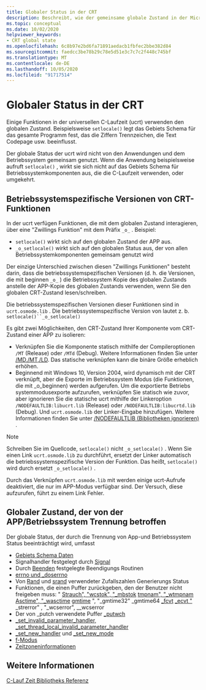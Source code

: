 ```yaml
---
title: Globaler Status in der CRT
description: Beschreibt, wie der gemeinsame globale Zustand in der Microsoft Universal C-Laufzeit behandelt wird.
ms.topic: conceptual
ms.date: 10/02/2020
helpviewer_keywords:
- CRT global state
ms.openlocfilehash: 6c8b97e2bd6fa71891aedacb1fbfec2bbe382d84
ms.sourcegitcommit: faedcc3be78b29c78e5d51e3c7c7c2f448c745bf
ms.translationtype: MT
ms.contentlocale: de-DE
ms.lasthandoff: 10/05/2020
ms.locfileid: "91717514"
---
```

# <a name="global-state-in-the-crt"></a>Globaler Status in der CRT

Einige Funktionen in der universellen C-Laufzeit (ucrt) verwenden den globalen Zustand. Beispielsweise `setlocale()` legt das Gebiets Schema für das gesamte Programm fest, das die Ziffern Trennzeichen, die Text Codepage usw. beeinflusst.

Der globale Status der ucrt wird nicht von den Anwendungen und dem Betriebssystem gemeinsam genutzt. Wenn die Anwendung beispielsweise aufruft `setlocale()` , wirkt sie sich nicht auf das Gebiets Schema für Betriebssystemkomponenten aus, die die C-Laufzeit verwenden, oder umgekehrt.

## <a name="os-specific-versions-of-crt-functions"></a>Betriebssystemspezifische Versionen von CRT-Funktionen

In der ucrt verfügen Funktionen, die mit dem globalen Zustand interagieren, über eine "Zwillings Funktion" mit dem Präfix `_o_` . Beispiel:

- `setlocale()` wirkt sich auf den globalen Zustand der APP aus.
- `_o_setlocale()` wirkt sich auf den globalen Status aus, der von allen Betriebssystemkomponenten gemeinsam genutzt wird

Der einzige Unterschied zwischen diesen "Zwillings Funktionen" besteht darin, dass die betriebssystemspezifischen Versionen (d. h. die Versionen, die mit beginnen `_o_` ) die Betriebssystem Kopie des globalen Zustands anstelle der APP-Kopie des globalen Zustands verwenden, wenn Sie den globalen CRT-Zustand lesen/schreiben.

Die betriebssystemspezifischen Versionen dieser Funktionen sind in `ucrt.osmode.lib` . Die betriebssystemspezifische Version von lautet z. b. `setlocale()``_o_setlocale()`

Es gibt zwei Möglichkeiten, den CRT-Zustand Ihrer Komponente vom CRT-Zustand einer APP zu isolieren:

- Verknüpfen Sie die Komponente statisch mithilfe der Compileroptionen `/MT` (Release) oder `/MTd` (Debug). Weitere Informationen finden Sie unter [/MD,/MT,/LD](../build/reference/md-mt-ld-use-run-time-library.md). Das statische verknüpfen kann die binäre Größe erheblich erhöhen.
- Beginnend mit Windows 10, Version 2004, wird dynamisch mit der CRT verknüpft, aber die Exporte im Betriebssystem Modus (die Funktionen, die mit _o_beginnen) werden aufgerufen. Um die exportierte Betriebs systemmodusexporte aufzurufen, verknüpfen Sie statisch wie zuvor, aber ignorieren Sie die statische ucrt mithilfe der Linkeroption `/NODEFAULTLIB:libucrt.lib` (Release) oder `/NODEFAULTLIB:libucrtd.lib` (Debug). Und `ucrt.osmode.lib` der Linker-Eingabe hinzufügen. Weitere Informationen finden Sie unter [/NODEFAULTLIB (Bibliotheken ignorieren)](../build/reference/nodefaultlib-ignore-libraries.md) .

> [!Note]
> Schreiben Sie im Quellcode, `setlocale()` nicht `_o_setlocale()` . Wenn Sie einen Link `ucrt.osmode.lib` zu durchführt, ersetzt der Linker automatisch die betriebssystemspezifische Version der Funktion. Das heißt, `setlocale()` wird durch ersetzt `_o_setlocale()` .

Durch das Verknüpfen `ucrt.osmode.lib` mit werden einige ucrt-Aufrufe deaktiviert, die nur im APP-Modus verfügbar sind. Der Versuch, diese aufzurufen, führt zu einem Link Fehler.

## <a name="global-state-affected-by-appos-separation"></a>Globaler Zustand, der von der APP/Betriebssystem Trennung betroffen

Der globale Status, der durch die Trennung von App-und Betriebssystem Status beeinträchtigt wird, umfasst

- [Gebiets Schema Daten](locale.md)
- Signalhandler festgelegt durch [Signal](reference/signal.md)
- Durch [Beenden](reference/set-terminate-crt.md) festgelegte Beendigungs Routinen
- [errno und _doserrno](errno-doserrno-sys-errlist-and-sys-nerr.md)
- Von [Rand](reference/rand.md) und [srand](reference/srand.md) verwendeter Zufallszahlen Generierungs Status
- Funktionen, die einen Puffer zurückgeben, den der Benutzer nicht freigeben muss: " [Strauch", "wcstok", "_mbstok](reference/strtok-strtok-l-wcstok-wcstok-l-mbstok-mbstok-l.md) [tmpnam", "_wtmpnam](reference/tempnam-wtempnam-tmpnam-wtmpnam.md) [Asctime", "_wasctime](reference/asctime-wasctime.md) [gmtime](reference/gmtime-gmtime32-gmtime64.md) ", "_gmtime32" _gmtime64 [_fcvt](reference/fcvt.md) [_ecvt "](reference/ecvt.md) _strerror" [,](reference/strerror-strerror-wcserror-wcserror.md) "_wcserror", __wcserror
- Der von _putch verwendete Puffer [_putwch](reference/putch-putwch.md)
- [_set_invalid_parameter_handler, _set_thread_local_invalid_parameter_handler](reference/set-invalid-parameter-handler-set-thread-local-invalid-parameter-handler.md)
- [_set_new_handler](reference/set-new-handler.md) und [_set_new_mode](reference/set-new-mode.md)
- [f-Modus](text-and-binary-mode-file-i-o.md)
- [Zeitzoneninformationen](time-management.md)

## <a name="see-also"></a>Weitere Informationen

[C-Lauf Zeit Bibliotheks Referenz](c-run-time-library-reference.md)
